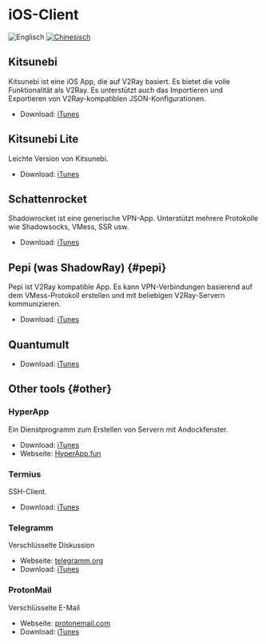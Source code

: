 # iOS-Client

![Englisch](../resources/english.svg) [![Chinesisch](../resources/chinese.svg)](https://www.v2ray.com/ui_client/ios.html)

## Kitsunebi

Kitsunebi ist eine iOS App, die auf V2Ray basiert. Es bietet die volle Funktionalität als V2Ray. Es unterstützt auch das Importieren und Exportieren von V2Ray-kompatiblen JSON-Konfigurationen.

* Download: [iTunes](https://www.v2ray.com/itunes/us/kitsunebi/id1275446921/)

## Kitsunebi Lite

Leichte Version von Kitsunebi.

* Download: [iTunes](https://www.v2ray.com/itunes/us/kitsunebi-lite/id1387913765/)

## Schattenrocket

Shadowrocket ist eine generische VPN-App. Unterstützt mehrere Protokolle wie Shadowsocks, VMess, SSR usw.

* Download: [iTunes](https://www.v2ray.com/itunes/us/shadowrocket/id932747118/)

## Pepi (was ShadowRay) {#pepi}

Pepi ist V2Ray kompatible App. Es kann VPN-Verbindungen basierend auf dem VMess-Protokoll erstellen und mit beliebigen V2Ray-Servern kommunizieren.

* Download: [iTunes](https://www.v2ray.com/itunes/us/pepi/id1283082051/)

## Quantumult

* Download: [iTunes](https://www.v2ray.com/itunes/us/quantumult/id1252015438/)

## Other tools {#other}

### HyperApp

Ein Dienstprogramm zum Erstellen von Servern mit Andockfenster.

* Download: [iTunes](https://www.v2ray.com/itunes/us/hyperapp/id1179750280/)
* Webseite: [HyperApp.fun](https://www.hyperapp.fun/)

### Termius

SSH-Client.

* Download: [iTunes](https://www.v2ray.com/itunes/us/termius/id549039908/)

### Telegramm

Verschlüsselte Diskussion

* Webseite: [telegramm.org](https://telegram.org/)
* Download: [iTunes](https://www.v2ray.com/itunes/us/telegram-messenger/id686449807/)

### ProtonMail

Verschlüsselte E-Mail

* Webseite: [protonemail.com](https://protonmail.com/)
* Download: [iTunes](https://www.v2ray.com/itunes/us/protonmail-encrypted-email/id979659905/)